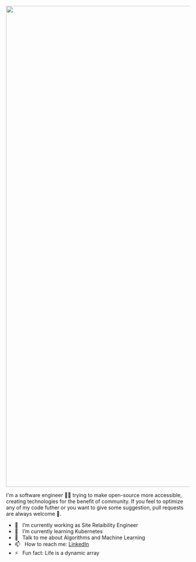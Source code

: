 <p align=center>
  <img width="1316" alt="Screenshot 2021-05-30 at 7 45 38 PM" src="https://user-images.githubusercontent.com/63765750/120107687-a0efa780-c17f-11eb-8b4e-ce43b0483253.png">
</p>
<p align = left>
I'm a software engineer 👨‍💻 trying to make open-source more accessible, creating technologies for the benefit of community. If you feel to optimize any of my code futher or you want to give some suggestion, pull requests are always welcome 🙂.
</p>
<ul>
  <li>🔭 &nbsp; I’m currently working as Site Relaibility Engineer</li>
  <li>🌱 &nbsp; I’m currently learning Kubernetes</li>
  <li>💬 &nbsp; Talk to me about Algorithms and Machine Learning</li>
  <li>📫 &nbsp; How to reach me: <a href="https://www.linkedin.com/in/jayendra1107/">LinkedIn</a></li>
  <li>⚡ &nbsp; Fun fact: Life is a dynamic array</li>
</ul>
